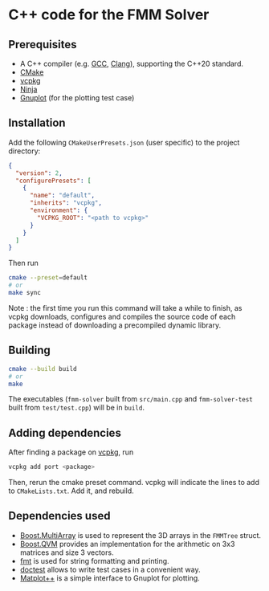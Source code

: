 # C++ code for the FMM Solver

## Prerequisites

- A C++ compiler (e.g. [GCC](https://gcc.gnu.org/), [Clang](https://clang.llvm.org/)), supporting the C++20 standard.
- [CMake](https://cmake.org/)
- [vcpkg](https://learn.microsoft.com/fr-fr/vcpkg/get_started/get-started?pivots=shell-bash)
- [Ninja](https://ninja-build.org/)
- [Gnuplot](http://www.gnuplot.info/) (for the plotting test case)

## Installation

Add the following `CMakeUserPresets.json` (user specific) to the project directory:

```json
{
  "version": 2,
  "configurePresets": [
    {
      "name": "default",
      "inherits": "vcpkg",
      "environment": {
        "VCPKG_ROOT": "<path to vcpkg>"
      }
    }
  ]
}
```

Then run

```bash
cmake --preset=default
# or
make sync
```

Note : the first time you run this command will take a while to finish, as vcpkg downloads, configures and compiles the source code of each package instead of downloading a precompiled dynamic library.

## Building

```bash
cmake --build build
# or
make
```

The executables (`fmm-solver` built from `src/main.cpp` and `fmm-solver-test` built from `test/test.cpp`) will be in `build`.

## Adding dependencies

After finding a package on [vcpkg](https://vcpkg.io/en/packages.html), run

```bash
vcpkg add port <package>
```

Then, rerun the cmake preset command. vcpkg will indicate the lines to add to `CMakeLists.txt`. Add it, and rebuild.

## Dependencies used

- [Boost.MultiArray](https://www.boost.org/doc/libs/1_87_0/libs/multi_array/doc/index.html) is used to represent the 3D arrays in the `FMMTree` struct.
- [Boost.QVM](https://www.boost.org/doc/libs/1_87_0/libs/qvm/doc/html/index.html) provides an implementation for the arithmetic on 3x3 matrices and size 3 vectors.
- [fmt](https://fmt.dev/latest/index.html) is used for string formatting and printing.
- [doctest](https://github.com/doctest/doctest) allows to write test cases in a convenient way.
- [Matplot++](https://alandefreitas.github.io/matplotplusplus/) is a simple interface to Gnuplot for plotting.
